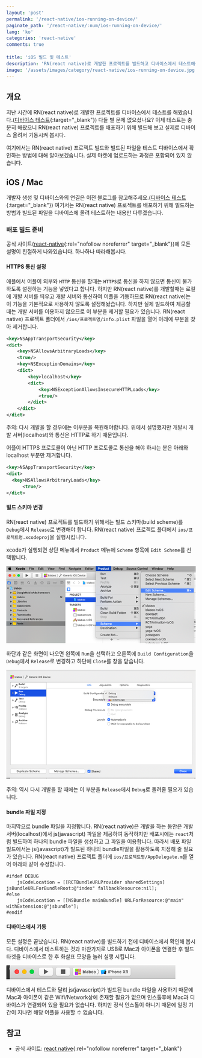 ```yaml
---
layout: 'post'
permalink: '/react-native/ios-running-on-device/'
paginate_path: '/react-native/:num/ios-running-on-device/'
lang: 'ko'
categories: 'react-native'
comments: true

title: 'iOS 빌드 및 테스트'
description: 'RN(react native)로 개발한 프로젝트를 빌드하고 디바이스에서 테스트해봅시다.'
image: '/assets/images/category/react-native/ios-running-on-device.jpg'
---
```



## 개요
지난 시간에 RN(react native)로 개발한 프로젝트를 디바이스에서 테스트를 해봤습니다.([디바이스 테스트]({{site.url}}/{{page.categories}}/ios-test-on-device/){:target="_blank"}) 다들 별 문제 없으셨나요? 이제 테스트는 충분히 해봤으니 RN(react native) 프로젝트를 배포하기 위해 빌드해 보고 실제로 디바이스 올려서 기동시켜 봅시다.

여기에서는 RN(react native) 프로젝트 빌드와 빌드된 파일을 테스트 디바이스에서 확인하는 방법에 대해 알아보겠습니다. 실제 마켓에 업로드하는 과정은 포함되어 있지 않습니다.

## iOS / Mac
개발자 생성 및 디바이스와의 연결은 이전 블로그를 참고해주세요.([디바이스 테스트]({{site.url}}/{{page.categories}}/ios-test-on-device/){:target="_blank"}) 여기서는 RN(react native) 프로젝트를 배포하기 위해 빌드하는 방법과 빌드된 파일을 디바이스에 올려 테스트하는 내용만 다루겠습니다.

### 배포 빌드 준비
공식 사이트([react-native](https://facebook.github.io/react-native/docs/ios-running-on-device#building-your-app-for-production){:rel="nofollow noreferrer" target="_blank"})에 모든 설명이 친절하게 나와있습니다. 하나하나 따라해봅시다.

#### HTTPS 통신 설정
애플에서 어플이 외부와 ```HTTP``` 통신을 할때는 ```HTTPS```로 통신을 하지 않으면 통신이 불가하도록 설정하는 기능을 넣었다고 합니다. 하지만 RN(react native)를 개발할때는 로컬에 개발 서버를 띄우고 개발 서버와 통신하여 어플을 기동하므로 RN(react native)는 이 기능을 기본적으로 사용하지 않도록 설정해놨습니다. 하지만 실제 빌드하여 제공할 때는 개발 서버를 이용하지 않으므로 이 부분을 제거할 필요가 있습니다. RN(react native) 프로젝트 폴더에서 ```/ios/프로젝트명/info.plist``` 파일을 열어 아래에 부분을 찾아 제거합니다.

```xml
<key>NSAppTransportSecurity</key>
<dict>
    <key>NSAllowsArbitraryLoads</key>
    <true/>
    <key>NSExceptionDomains</key>
    <dict>
        <key>localhost</key>
        <dict>
            <key>NSExceptionAllowsInsecureHTTPLoads</key>
            <true/>
        </dict>
    </dict>
</dict>
```

주의: 다시 개발을 할 경우에는 이부분을 복원해야합니다. 위에서 설명했지만 개발시 개발 서버(localhost)와 통신은 HTTP로 하기 때문입니다.

어플이 HTTPS 프로토콜이 아닌 HTTP 프로토콜로 통신을 해야 하시는 분은 아래와 localhost 부분만 제거합니다.

```xml
<key>NSAppTransportSecurity</key>
<dict>
  <key>NSAllowsArbitraryLoads</key>
      <true/>
</dict>
```

#### 빌드 스키마 변경
RN(react native) 프로젝트를 빌드하기 위해서는 빌드 스키마(build scheme)를 ```Debug```에서 ```Release```로 변경해야 합니다. RN(react native) 프로젝트 폴더에서 ```ios/프로젝트명.xcodeproj```을 실행시킵니다.

xcode가 실행되면 상단 메뉴에서 ```Product``` 메뉴에 ```Scheme``` 항목에 ```Edit Scheme```를 선택합니다.

![change build scheme](/assets/images/category/react-native/ios-running-on-device/change-scheme.png)

하단과 같은 화면이 나오면 왼쪽에 ```Run```을 선택하고 오른쪽에 ```Build Configuration```을 ```Debug```에서 ```Release```로 변경하고 하단에 ```Close```를 창을 닫습니다.

![change build scheme to Release from Debug](/assets/images/category/react-native/ios-running-on-device/change-debug-to-release.png)

주의: 역시 다시 개발을 할 때에는 이 부분을 ```Release```에서 ```Debug```로 돌려줄 필요가 있습니다.

#### bundle 파일 지정
마지막으로 bundle 파일을 지정합니다. RN(react native)은 개발을 하는 동안은 개발 서버(localhost)에서 js(javascript) 파일을 제공하여 동작하지만 배포시에는 ```react```처럼 빌드하여 하나의 bundle 파일을 생성하고 그 파일을 이용합니다. 따라서 배포 파일 빌드에서는 js(javascript)가 빌드된 하나의 bundle파일을 활용하도록 지정해 줄 필요가 있습니다. RN(react native) 프로젝트 폴더에 ```ios/프로젝트명/AppDelegate.m```를 열어 아래와 같이 수정합니다.

```
#ifdef DEBUG
    jsCodeLocation = [[RCTBundleURLProvider sharedSettings] jsBundleURLForBundleRoot:@"index" fallbackResource:nil];
#else
    jsCodeLocation = [[NSBundle mainBundle] URLForResource:@"main" withExtension:@"jsbundle"];
#endif
```

#### 디바이스에서 기동
모든 설정은 끝났습니다. RN(react native)를 빌드하기 전에 디바이스에서 확인해 봅시다. 디바이스에서 테스트하는 것과 마찬가지로 USB로 Mac과 아이폰을 연결한 후 빌드 타겟을 디바이스로 한 후 화살표 모양을 눌러 실행 시킵니다.

![device test](/assets/images/category/react-native/ios-running-on-device/device-test.png)

디바이스에서 테스트와 달리 js(javascript)가 빌드된 bundle 파일을 사용하기 때문에 Mac과 아이폰이 같은 Wifi/Network상에 존재할 필요가 없으며 인스톨후에 Mac과 디바이스가 연결되어 있을 필요가 없습니다. 하지만 정식 인스톨이 아니기 때문에 일정 기간이 지나면 해당 어플을 사용할 수 없습니다.

## 참고
- 공식 사이트: [react native](https://facebook.github.io/react-native/docs/ios-running-on-device){:rel="nofollow noreferrer" target="_blank"}

